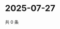 # 2025-07-27

共 0 条

<!-- BEGIN ZHIHUQUESTIONS -->
<!-- 最后更新时间 Sun Jul 27 2025 22:10:28 GMT+0800 (China Standard Time) -->

<!-- END ZHIHUQUESTIONS -->
